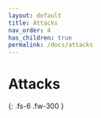 ```yaml
---
layout: default
title: Attacks
nav_order: 4
has_children: true
permalink: /docs/attacks
---
```


# Attacks


{: .fs-6 .fw-300 }
